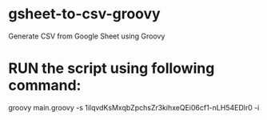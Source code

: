 # gsheet-to-csv-groovy
Generate CSV from Google Sheet using Groovy


# RUN the script using following command:

groovy main.groovy -s 1ilqvdKsMxqbZpchsZr3kihxeQEi06cf1-nLH54EDlr0 -i
